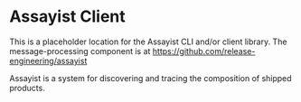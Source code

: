 # Assayist Client

This is a placeholder location for the Assayist CLI and/or client library. The message-processing component is at https://github.com/release-engineering/assayist

Assayist is a system for discovering and tracing the composition of shipped products.
